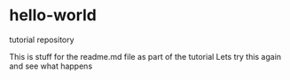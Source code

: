 # hello-world
tutorial repository

This is stuff for the readme.md file as part of the tutorial
Lets try this again and see what happens